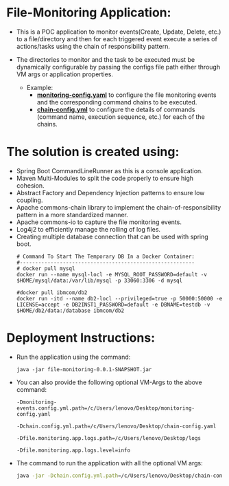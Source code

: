 # File-Monitoring Application:

- This is a POC application to monitor events(Create, Update, Delete, etc.) to a file/directory and then for each triggered event
execute a series of actions/tasks using the chain of responsibility pattern.

- The directories to monitor and the task to be executed must be dynamically configurable by passing the configs file path either
through VM args or application properties.
  - Example: 
    - **[monitoring-config.yaml](application/src/main/resources/monitoring/monitoring-config.yaml)** to configure the file monitoring events and the corresponding command chains to be executed.
    - **[chain-config.yml](chain-catalog/src/main/resources/chain/chain-config.yml)** to configure the details of commands (command name, execution sequence, etc.) for each of the chains. 

# The solution is created using:
- Spring Boot CommandLineRunner as this is a console application.
- Maven Multi-Modules to split the code properly to ensure high cohesion.
- Abstract Factory and Dependency Injection patterns to ensure low coupling.
- Apache commons-chain library to implement the chain-of-responsibility pattern in a more standardized manner.
- Apache commons-io to capture the  file monitoring events.
- Log4j2 to efficiently manage the rolling of log files.
- Creating multiple database connection that can be used with spring boot.
    ```shell
    # Command To Start The Temporary DB In a Docker Container:
    #---------------------------------------------------------
    # docker pull mysql
    docker run --name mysql-locl -e MYSQL_ROOT_PASSWORD=default -v $HOME/mysql/data:/var/lib/mysql -p 33060:3306 -d mysql
    
    #docker pull ibmcom/db2
    docker run -itd --name db2-locl --privileged=true -p 50000:50000 -e LICENSE=accept -e DB2INST1_PASSWORD=default -e DBNAME=testdb -v $HOME/db2/data:/database ibmcom/db2
    ```
    
    
# Deployment Instructions:

- Run the application using the command: 
  ```
  java -jar file-monitoring-0.0.1-SNAPSHOT.jar
  ```

- You can also provide the following optional VM-Args to the above command:
   ``` 
   -Dmonitoring-events.config.yml.path=/c/Users/lenovo/Desktop/monitoring-config.yaml
   ```
   ```
   -Dchain.config.yml.path=/c/Users/lenovo/Desktop/chain-config.yaml
   ```
   ```
   -Dfile.monitoring.app.logs.path=/c/Users/lenovo/Desktop/logs
   ```
   ```
   -Dfile.monitoring.app.logs.level=info
   ```

- The command to run the application with all the optional VM args:
  ```bash
  java -jar -Dchain.config.yml.path=/c/Users/lenovo/Desktop/chain-config.yaml -Dmonitoring-events.config.yml.path=/c/Users/lenovo/Desktop/monitoring-config.yaml -Dfile.monitoring.app.logs.path=/c/Users/lenovo/Desktop/logs -Dfile.monitoring.app.logs.level=info file-monitoring-0.0.1-SNAPSHOT.jar
  ```


